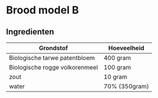 # Brood model B

## Ingredienten
|**Grondstof** | **Hoeveelheid** |
| --- | -------- |
| Biologische tarwe patentbloem | 400 gram |
| Biologische rogge volkorenmeel | 100 gram |
| zout | 10 gram |
| water |70% (350gram) |


